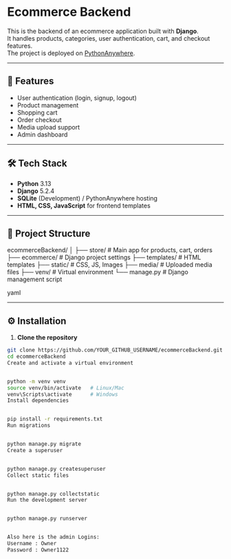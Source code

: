 # Ecommerce Backend

This is the backend of an ecommerce application built with **Django**.  
It handles products, categories, user authentication, cart, and checkout features.  
The project is deployed on [PythonAnywhere](https://ecommerce112.pythonanywhere.com/).

---

## 🚀 Features
- User authentication (login, signup, logout)
- Product management
- Shopping cart
- Order checkout
- Media upload support
- Admin dashboard

---

## 🛠 Tech Stack
- **Python** 3.13
- **Django** 5.2.4
- **SQLite** (Development) / PythonAnywhere hosting
- **HTML, CSS, JavaScript** for frontend templates

---

## 📂 Project Structure
ecommerceBackend/
│
├── store/ # Main app for products, cart, orders
├── ecommerce/ # Django project settings
├── templates/ # HTML templates
├── static/ # CSS, JS, Images
├── media/ # Uploaded media files
├── venv/ # Virtual environment
└── manage.py # Django management script

yaml


---

## ⚙️ Installation

1. **Clone the repository**
```bash
git clone https://github.com/YOUR_GITHUB_USERNAME/ecommerceBackend.git
cd ecommerceBackend
Create and activate a virtual environment


python -m venv venv
source venv/bin/activate   # Linux/Mac
venv\Scripts\activate      # Windows
Install dependencies


pip install -r requirements.txt
Run migrations


python manage.py migrate
Create a superuser


python manage.py createsuperuser
Collect static files


python manage.py collectstatic
Run the development server


python manage.py runserver


Also here is the admin Logins:
Username : Owner
Password : Owner1122
